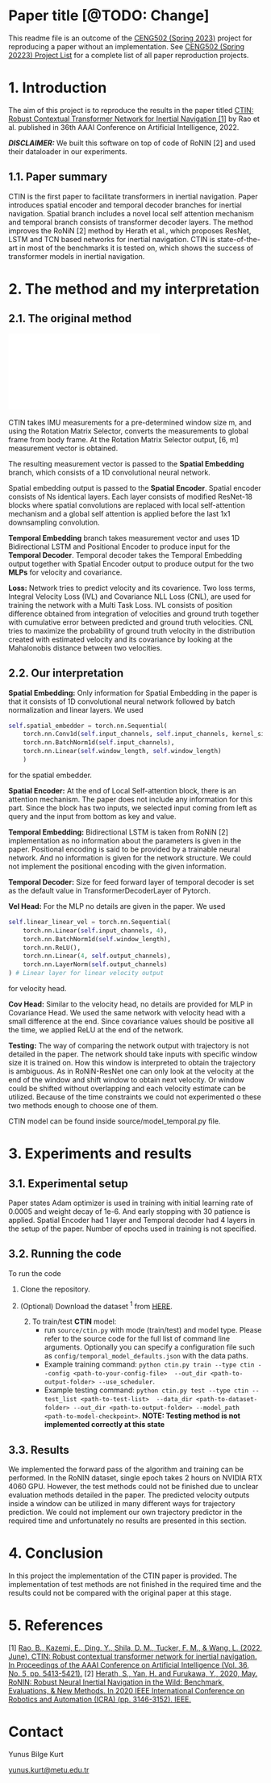 # Paper title [@TODO: Change]

This readme file is an outcome of the [CENG502 (Spring 2023)](https://ceng.metu.edu.tr/~skalkan/ADL/) project for reproducing a paper without an implementation. See [CENG502 (Spring 20223) Project List](https://github.com/CENG502-Projects/CENG502-Spring2023) for a complete list of all paper reproduction projects.

# 1. Introduction

The aim of this project is to reproduce the results in the paper titled  [CTIN: Robust Contextual Transformer Network for Inertial Navigation [1]](https://arxiv.org/abs/2112.02143) by Rao et al. published in 36th AAAI Conference on Artificial Intelligence, 2022.

***DISCLAIMER:*** We built this software on top of code of RoNIN [2] and used their dataloader in our experiments.

## 1.1. Paper summary

CTIN is the first paper to facilitate transformers in inertial navigation. Paper introduces spatial encoder and temporal decoder branches for inertial navigation. Spatial branch includes a novel local self attention mechanism and temporal branch consists of transformer decoder layers. The method improves the RoNiN [2] method by Herath et al., which proposes ResNet, LSTM and TCN based networks for inertial navigation. CTIN is state-of-the-art in most of the benchmarks it is tested on, which shows the success of transformer models in inertial navigation.

# 2. The method and my interpretation

## 2.1. The original method

![CTIN Method](figure/Visio-arch.pdf)

CTIN takes IMU measurements for a pre-determined window size m, and using the Rotation Matrix Selector, converts the measurements to global frame from body frame. At the Rotation Matrix Selector output, [6, m] measurement vector is obtained. 

The resulting measurement vector is passed to the **Spatial Embedding** branch, which consists of a 1D convolutional neural network.

Spatial embedding output is passed to the **Spatial Encoder**. Spatial encoder consists of Ns identical layers. Each layer consists of modified ResNet-18 blocks where spatial convolutions are replaced with local self-attention mechanism and a global self attention is applied before the last 1x1 downsampling convolution.

**Temporal Embedding** branch takes measurement vector and uses 1D Bidirectional LSTM and Positional Encoder to produce input for the **Temporal Decoder**. Temporal decoder takes the Temporal Embedding output together with Spatial Encoder output to produce output for the two **MLPs** for velocity and covariance.

**Loss:** Network tries to predict velocity and its covarience. Two loss terms, Integral Velocity Loss (IVL) and Covariance NLL Loss (CNL), are used for training the network with a Multi Task Loss. IVL consists of position difference obtained from integration of velocities and ground truth together with cumulative error between predicted and ground truth velocities. CNL tries to maximize the probability of ground truth velocity in the distribution created with estimated velocity and its covariance by looking at the Mahalonobis distance between two velocities.



## 2.2. Our interpretation 


**Spatial Embedding:** Only information for Spatial Embedding in the paper is that it consists of 1D convolutional neural network followed by batch normalization and linear layers. We used 

```python
self.spatial_embedder = torch.nn.Sequential(
    torch.nn.Conv1d(self.input_channels, self.input_channels, kernel_size=3, stride=1, padding=1),
    torch.nn.BatchNorm1d(self.input_channels),
    torch.nn.Linear(self.window_length, self.window_length)
    ) 
```

for the spatial embedder.

**Spatial Encoder:** At the end of Local Self-attention block, there is an attention mechanism. The paper does not include any information for this part. Since the block has two inputs, we selected input coming from left as query and the input from bottom as key and value.

**Temporal Embedding:** Bidirectional LSTM is taken from RoNiN [2] implementation as no information about the parameters is given in the paper. Positional encoding is said to be provided by a trainable neural network. And no information is given for the network structure. We could not implement the positional encoding with the given information.


**Temporal Decoder:** Size for feed forward layer of temporal decoder is set as the default value in TransformerDecoderLayer of Pytorch.

**Vel Head:** For the MLP no details are given in the paper. We used

```python
self.linear_linear_vel = torch.nn.Sequential(
    torch.nn.Linear(self.input_channels, 4),
    torch.nn.BatchNorm1d(self.window_length),
    torch.nn.ReLU(),
    torch.nn.Linear(4, self.output_channels),
    torch.nn.LayerNorm(self.output_channels)
) # Linear layer for linear velocity output 

```
for velocity head.

**Cov Head:** Similar to the velocity head, no details are provided for MLP in Covariance Head. We used the same network with velocity head with a small difference at the end. Since covariance values should be positive all the time, we applied ReLU at the end of the network.

**Testing:** The way of comparing the network output with trajectory is not detailed in the paper. The network should take inputs with specific window size it is trained on. How this window is interpreted to obtain the trajectory is ambiguous. As in RoNiN-ResNet one can only look at the velocity at the end of the window and shift window to obtain next velocity. Or window could be shifted without overlapping and each velocity estimate can be utilized. Because of the time constraints we could not experimented o these two methods enough to choose one of them. 


CTIN model can be found inside source/model_temporal.py file.

# 3. Experiments and results

## 3.1. Experimental setup


Paper states Adam optimizer is used in training with initial learning rate of 0.0005 and weight decay of 1e-6. And early stopping with 30 patience is applied. Spatial Encoder had 1 layer and Temporal decoder had 4 layers in the setup of the paper. Number of epochs used in training is not specified.

## 3.2. Running the code


To run the code
1. Clone the repository.
2. (Optional) Download the dataset <sup>1</sup> from [HERE](https://doi.org/10.20383/102.0543). 

    2. To train/test **CTIN** model:
        * run ```source/ctin.py``` with mode (train/test) and model type. Please refer to the source code for the 
        full list of command line arguments. Optionally you can specify a configuration file such as ```config/temporal_model_defaults.json``` with the data
         paths.
        * Example training command: ```python ctin.py train --type ctin --config <path-to-your-config-file> 
        --out_dir <path-to-output-folder> --use_scheduler```.
        * Example testing command: ```python ctin.py test --type ctin --test_list <path-to-test-list> 
        --data_dir <path-to-dataset-folder> --out_dir <path-to-output-folder> --model_path <path-to-model-checkpoint>```. **NOTE: Testing method is not implemented correctly at this state**

## 3.3. Results


We implemented the forward pass of the algorithm and training can be performed. In the RoNIN dataset, single epoch takes 2 hours on NVIDIA RTX 4060 GPU. However, the test methods could not be finished due to unclear evaluation methods detailed in the paper. The predicted velocity outputs inside a window can be utilized in many different ways for trajectory prediction. We could not implement our own trajectory predictor in the required time and unfortunately no results are presented in this section.

# 4. Conclusion


In this project the implementation of the CTIN paper is provided. The implementation of test methods are not finished in the required time and the results could not be compared with the original paper at this stage.

# 5. References

[1] [Rao, B., Kazemi, E., Ding, Y., Shila, D. M., Tucker, F. M., & Wang, L. (2022, June). CTIN: Robust contextual transformer network for inertial navigation. In Proceedings of the AAAI Conference on Artificial Intelligence (Vol. 36, No. 5, pp. 5413-5421).](https://ojs.aaai.org/index.php/AAAI/article/download/20479/20238)
[2] [Herath, S., Yan, H. and Furukawa, Y., 2020, May. RoNIN: Robust Neural Inertial Navigation in the Wild: Benchmark, Evaluations, & New Methods. In 2020 IEEE International Conference on Robotics and Automation (ICRA) (pp. 3146-3152). IEEE.](https://ieeexplore.ieee.org/abstract/document/9196860)



# Contact

Yunus Bilge Kurt

yunus.kurt@metu.edu.tr
